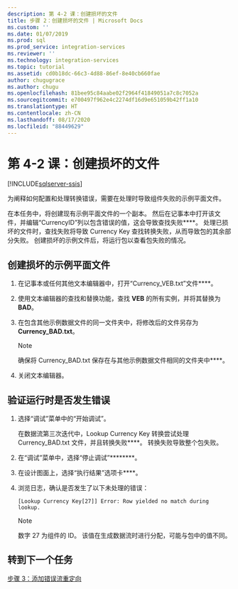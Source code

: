 ```yaml
---
description: 第 4-2 课：创建损坏的文件
title: 步骤 2：创建损坏的文件 | Microsoft Docs
ms.custom: ''
ms.date: 01/07/2019
ms.prod: sql
ms.prod_service: integration-services
ms.reviewer: ''
ms.technology: integration-services
ms.topic: tutorial
ms.assetid: cd0b18dc-66c3-4d88-86ef-8e40cb660fae
author: chugugrace
ms.author: chugu
ms.openlocfilehash: 81bee95c84aabe02f2964f41849051a7c8c7052a
ms.sourcegitcommit: e700497f962e4c2274df16d9e651059b42ff1a10
ms.translationtype: HT
ms.contentlocale: zh-CN
ms.lasthandoff: 08/17/2020
ms.locfileid: "88449629"
---
```

# <a name="lesson-4-2-create-a-corrupted-file"></a>第 4-2 课：创建损坏的文件

[!INCLUDE[sqlserver-ssis](../includes/applies-to-version/sqlserver-ssis.md)]



为阐释如何配置和处理转换错误，需要在处理时导致组件失败的示例平面文件。  
  
在本任务中，将创建现有示例平面文件的一个副本。 然后在记事本中打开该文件，并编辑“CurrencyID”列以包含错误的值，这会导致查找失败****。 处理已损坏的文件时，查找失败将导致 Currency Key 查找转换失败，从而导致包的其余部分失败。 创建损坏的示例文件后，将运行包以查看包失败的情况。  
  
## <a name="create-a-corrupted-sample-flat-file"></a>创建损坏的示例平面文件  
  
1.  在记事本或任何其他文本编辑器中，打开“Currency_VEB.txt”文件****。  
  
2.  使用文本编辑器的查找和替换功能，查找 **VEB** 的所有实例，并将其替换为 **BAD**。  
  
3.  在包含其他示例数据文件的同一文件夹中，将修改后的文件另存为 **Currency_BAD.txt**。  
  
    > [!NOTE]  
    > 确保将 Currency_BAD.txt 保存在与其他示例数据文件相同的文件夹中****。  
  
4.  关闭文本编辑器。  
  
## <a name="verify-that-an-error-occurs-during-run-time"></a>验证运行时是否发生错误  
  
1.  选择“调试”菜单中的“开始调试”。  
  
    在数据流第三次迭代中，Lookup Currency Key 转换尝试处理 Currency_BAD.txt 文件，并且转换失败****。 转换失败导致整个包失败。  
  
2.  在“调试”菜单中，选择“停止调试”********。  
  
3.  在设计图面上，选择“执行结果”选项卡****。  
  
4.  浏览日志，确认是否发生了以下未处理的错误：  
  
    ```
    [Lookup Currency Key[27]] Error: Row yielded no match during lookup.
    ```
  
    > [!NOTE]  
    > 数字 27 为组件的 ID。 该值在生成数据流时进行分配，可能与包中的值不同。  
  
## <a name="go-to-next-task"></a>转到下一个任务  
[步骤 3：添加错误流重定向](../integration-services/lesson-4-3-adding-error-flow-redirection.md)  
  
  
  
